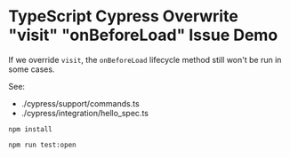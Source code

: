 TypeScript Cypress Overwrite "visit" "onBeforeLoad" Issue Demo
==============================================================

If we override `visit`, the `onBeforeLoad` lifecycle method still won't be run in some cases.

See:
- ./cypress/support/commands.ts
- ./cypress/integration/hello_spec.ts

```
npm install

npm run test:open
```
